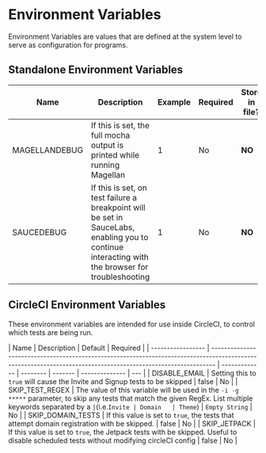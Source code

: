 # Environment Variables

Environment Variables are values that are defined at the system level to serve as configuration for programs.

## Standalone Environment Variables

| Name          | Description                                                                                                                                      | Example | Required | Store in file? |
| ------------- | ------------------------------------------------------------------------------------------------------------------------------------------------ | ------- | -------- | -------------- |
| MAGELLANDEBUG | If this is set, the full mocha output is printed while running Magellan                                                                          | 1       | No       | **NO**         |
| SAUCEDEBUG    | If this is set, on test failure a breakpoint will be set in SauceLabs, enabling you to continue interacting with the browser for troubleshooting | 1       | No       | **NO**         |

## CircleCI Environment Variables

These environment variables are intended for use inside CircleCI, to control which tests are being run.

| Name              | Description                                                                                                                                                   | Default       | Required |
| ----------------- | ------------------------------------------------------------------------------------------------------------------------------------------------------------- | ------------- | -------- | ------- | -------------- | --- |
| DISABLE_EMAIL     | Setting this to `true` will cause the Invite and Signup tests to be skipped                                                                                   | false         | No       |
| SKIP_TEST_REGEX   | The value of this variable will be used in the `-i -g *****` parameter, to skip any tests that match the given RegEx. List multiple keywords separated by a ` | `(i.e.`Invite | Domain   | Theme`) | `Empty String` | No  |
| SKIP_DOMAIN_TESTS | If this value is set to `true`, the tests that attempt domain registration with be skipped.                                                                   | false         | No       |
| SKIP_JETPACK      | If this value is set to `true`, the Jetpack tests with be skipped. Useful to disable scheduled tests without modifying circleCI config                        | false         | No       |
